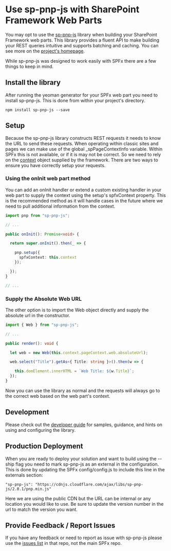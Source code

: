# Use sp-pnp-js with SharePoint Framework Web Parts

You may opt to use the [sp-pnp-js](https://www.npmjs.com/package/sp-pnp-js) library when building your SharePoint Framework web parts. This library 
provides a fluent API to make building your REST queries intuitive and supports batching and caching. You can see more on the [project's homepage](https://github.com/SharePoint/PnP-JS-Core).

While sp-pnp-js was designed to work easily with SPFx there are a few things to keep in mind.

## Install the library

After running the yeoman generator for your SPFx web part you need to install sp-pnp-js. This is done from within your project's directory.

```
npm install sp-pnp-js --save
```

## Setup

Because the sp-pnp-js library constructs REST requests it needs to know the URL to send these requests. When operating within classic sites and pages 
we can make use of the global _spPageContextInfo variable. Within SPFx this is not available, or if it is may not be correct. So we need to rely on the 
[context](https://dev.office.com/sharepoint/reference/spfx/sp-webpart-base/iwebpartcontext) object 
supplied by the framework. There are two ways to ensure you have correctly setup your requests.

### Using the onInit web part method

You can add an onInit handler or extend a custom existing handler in your web part to supply the context using the setup's spfxContext property. This is the recommended method as it 
will handle cases in the future where we need to pull additional information from the context.

```TypeScript
import pnp from "sp-pnp-js";

// ...

public onInit(): Promise<void> {

  return super.onInit().then(_ => {

    pnp.setup({
      spfxContext: this.context
    });

  });
}

// ...
```
### Supply the Absolute Web URL

The other option is to import the Web object directly and supply the absolute url in the constructor.

```TypeScript
import { Web } from "sp-pnp-js";

// ...

public render(): void {

  let web = new Web(this.context.pageContext.web.absoluteUrl);

  web.select("Title").getAs<{ Title: string }>().then(w => {

    this.domElement.innerHTML = `Web Title: ${w.Title}`;
  });
}
```

Now you can use the library as normal and the requests will always go to the correct web based on the web part's context.

## Development

Please check out the [developer guide](https://github.com/SharePoint/PnP-JS-Core/wiki/Developer-Guide) for samples, guidance, and hints on using and configuring the library.

## Production Deployment

When you are ready to deploy your solution and want to build using the --ship flag you need to mark sp-pnp-js as an external in 
the configuration. This is done by updating the SPFx config/config.js to include this line in the externals section:

```
"sp-pnp-js": "https://cdnjs.cloudflare.com/ajax/libs/sp-pnp-js/2.0.1/pnp.min.js"
```

Here we are using the public CDN but the URL can be internal or any location you would like to use. Be sure to update the 
version number in the url to match the version you want.

## Provide Feedback / Report Issues

If you have any feedback or need to report as issue with sp-pnp-js please use the [issues list](https://github.com/SharePoint/PnP-JS-Core/issues) in that repo, not the 
main SPFx repo.
